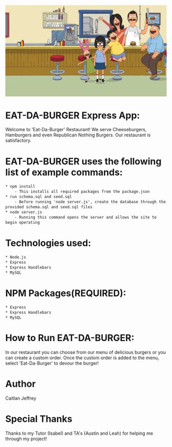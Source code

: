 ![Bobs-Burger](/public/assets/img/bobs-burger.jpg)

# EAT-DA-BURGER Express App:
Welcome to 'Eat-Da-Burger' Restaurant! We serve Cheeseburgers, Hamburgers and even Republican Nothing Burgers. Our restaurant is satisfactory.

# EAT-DA-BURGER uses the following list of example commands:
    * npm install 
        - This installs all required packages from the package.json
    * run schema.sql and seed.sql
        - Before running 'node server.js', create the database through the provided schema.sql and seed.sql files
    * node server.js
        - Running this command opens the server and allows the site to begin operating

# Technologies used:
    * Node.js
    * Express
    * Express Handlebars
    * MySQL

# NPM Packages(REQUIRED):
    * Express
    * Express Handlebars
    * MySQL

# How to Run EAT-DA-BURGER:
In our restaurant you can choose from our menu of delicious burgers or you can create a custom order. Once the custom order is added to the menu, select 'Eat-Da-Burger' to devour the burger!

# Author
Caitlan Jeffrey

# Special Thanks
Thanks to my Tutor (Isabel) and TA's (Austin and Leah) for helping me through my project!
